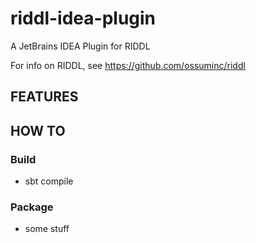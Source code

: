# riddl-idea-plugin
A JetBrains IDEA Plugin for RIDDL

For info on RIDDL, see https://github.com/ossuminc/riddl

## FEATURES

## HOW TO
### Build
- sbt compile

### Package
- some stuff
